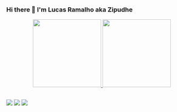 ### Hi there 👋 I'm Lucas Ramalho aka Zipudhe

<div align="center">
  <a href="https://github.com/zipudhe">
  <img height="180em" src="https://github-readme-stats.vercel.app/api?username=zipudhe&show_icons=true&theme=dracula&include_all_commits=true&count_private=true"/>
  <img height="180em" src="https://github-readme-stats.vercel.app/api/top-langs/?username=zipudhe&layout=compact&langs_count=7&theme=dracula"/>
</div>
  
  ##
  
  <div> 
  <a href="https://www.instagram.com/ramalho.zip/" target="_blank"><img src="https://img.shields.io/badge/-Instagram-%23E4405F?style=for-the-badge&logo=instagram&logoColor=white" target="_blank"></a>
  <a href = "mailto:businessramalho@gmail.com"><img src="https://img.shields.io/badge/-Gmail-%23333?style=for-the-badge&logo=gmail&logoColor=white" target="_blank"></a>
  <a href="https://www.linkedin.com/in/lucas-goncalves-ramalho" target="_blank"><img src="https://img.shields.io/badge/-LinkedIn-%230077B5?style=for-the-badge&logo=linkedin&logoColor=white" target="_blank"></a> 
</div>
